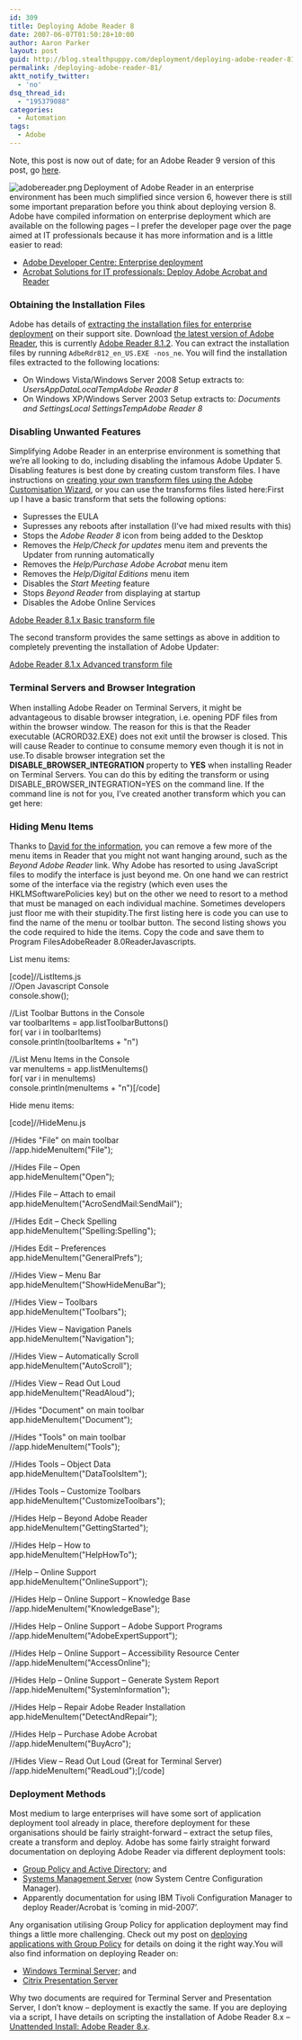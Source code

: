 ```yaml
---
id: 309
title: Deploying Adobe Reader 8
date: 2007-06-07T01:50:28+10:00
author: Aaron Parker
layout: post
guid: http://blog.stealthpuppy.com/deployment/deploying-adobe-reader-81
permalink: /deploying-adobe-reader-81/
aktt_notify_twitter:
  - 'no'
dsq_thread_id:
  - "195379088"
categories:
  - Automation
tags:
  - Adobe
---
```

<p class="alert">
  Note, this post is now out of date; for an Adobe Reader 9 version of this post, go <a href="http://stealthpuppy.com/deployment/deploying-adobe-reader-9-for-windows">here</a>.
</p>

<img src="http://stealthpuppy.com/wp-content/uploads/2008/02/adobereader.png" alt="adobereader.png" align="left" /> Deployment of Adobe Reader in an enterprise environment has been much simplified since version 6, however there is still some important preparation before you think about deploying version 8. Adobe have compiled information on enterprise deployment which are available on the following pages &#8211; I prefer the developer page over the page aimed at IT professionals because it has more information and is a little easier to read:

  * [Adobe Developer Centre: Enterprise deployment](http://www.adobe.com/devnet/acrobat/enterprise_deployment.html)
  * [Acrobat Solutions for IT professionals: Deploy Adobe Acrobat and Reader](http://www.adobe.com/products/acrobat/solutions/it/index.html)

### Obtaining the Installation Files

Adobe has details of [extracting the installation files for enterprise deployment](http://www.adobe.com/go/kb400540) on their support site. Download [the latest version of Adobe Reader](http://www.adobe.com/products/acrobat/readstep2_allversions.html), this is currently [Adobe Reader 8.1.2](http://ardownload.adobe.com/pub/adobe/reader/win/8.x/8.1.2/enu/AdbeRdr812_en_US.exe). You can extract the installation files by running `AdbeRdr812_en_US.EXE -nos_ne`. You will find the installation files extracted to the following locations:

  * On Windows Vista/Windows Server 2008 Setup extracts to: _Users<username>AppDataLocalTempAdobe Reader 8_
  * On Windows XP/Windows Server 2003 Setup extracts to: _Documents and Settings<username>Local SettingsTempAdobe Reader 8_

### Disabling Unwanted Features

Simplifying Adobe Reader in an enterprise environment is something that we&#8217;re all looking to do, including disabling the infamous Adobe Updater 5. Disabling features is best done by creating custom transform files. I have instructions on [creating your own transform files using the Adobe Customisation Wizard](http://stealthpuppy.com/deployment/disable-adobe-updater-with-adobe-customization-wizard-8), or you can use the transforms files listed here:First up I have a basic transform that sets the following options:

  * Supresses the EULA
  * Supresses any reboots after installation (I&#8217;ve had mixed results with this)
  * Stops the _Adobe Reader 8_ icon from being added to the Desktop
  * Removes the _Help/Check for updates_ menu item and prevents the Updater from running automatically
  * Removes the _Help/Purchase Adobe Acrobat_ menu item
  * Removes the _Help/Digital Editions_ menu item
  * Disables the _Start Meeting_ feature
  * Stops _Beyond Reader_ from displaying at startup
  * Disables the Adobe Online Services

<p class="download">
  <a href="http://stealthpuppy.com/wp-content/uploads/2007/06/Reader8xBasic.mst">Adobe Reader 8.1.x Basic transform file</a>
</p>

The second transform provides the same settings as above in addition to completely preventing the installation of Adobe Updater:

<p class="download">
  <a href="http://stealthpuppy.com/wp-content/uploads/2007/06/Reader8xAdvanced.mst">Adobe Reader 8.1.x Advanced transform file</a>
</p>

### Terminal Servers and Browser Integration

When installing Adobe Reader on Terminal Servers, it might be advantageous to disable browser integration, i.e. opening PDF files from within the browser window. The reason for this is that the Reader executable (ACRORD32.EXE) does not exit until the browser is closed. This will cause Reader to continue to consume memory even though it is not in use.To disable browser integration set the **DISABLE\_BROWSER\_INTEGRATION** property to **YES** when installing Reader on Terminal Servers. You can do this by editing the transform or using DISABLE\_BROWSER\_INTEGRATION=YES on the command line. If the command line is not for you, I&#8217;ve created another transform which you can get here:

### Hiding Menu Items

Thanks to [David for the information](http://stealthpuppy.com/deployment/deploying-adobe-reader-81#comment-609), you can remove a few more of the menu items in Reader that you might not want hanging around, such as the _Beyond Adobe Reader_ link. Why Adobe has resorted to using JavaScript files to modify the interface is just beyond me. On one hand we can restrict some of the interface via the registry (which even uses the HKLMSoftwarePolicies key) but on the other we need to resort to a method that must be managed on each individual machine. Sometimes developers just floor me with their stupidity.The first listing here is code you can use to find the name of the menu or toolbar button. The second listing shows you the code required to hide the items. Copy the code and save them to Program FilesAdobeReader 8.0ReaderJavascripts.

List menu items:

[code]//ListItems.js  
//Open Javascript Console  
console.show();

//List Toolbar Buttons in the Console  
var toolbarItems = app.listToolbarButtons()  
for( var i in toolbarItems)  
console.println(toolbarItems + "n")

//List Menu Items in the Console  
var menuItems = app.listMenuItems()  
for( var i in menuItems)  
console.println(menuItems + "n")[/code]

Hide menu items:

[code]//HideMenu.js

//Hides "File" on main toolbar  
//app.hideMenuItem("File");

//Hides File &#8211; Open  
app.hideMenuItem("Open");

//Hides File &#8211; Attach to email  
app.hideMenuItem("AcroSendMail:SendMail");

//Hides Edit &#8211; Check Spelling  
app.hideMenuItem("Spelling:Spelling");

//Hides Edit &#8211; Preferences  
app.hideMenuItem("GeneralPrefs");

//Hides View &#8211; Menu Bar  
app.hideMenuItem("ShowHideMenuBar");

//Hides View &#8211; Toolbars  
app.hideMenuItem("Toolbars");

//Hides View &#8211; Navigation Panels  
app.hideMenuItem("Navigation");

//Hides View &#8211; Automatically Scroll  
app.hideMenuItem("AutoScroll");

//Hides View &#8211; Read Out Loud  
app.hideMenuItem("ReadAloud");

//Hides "Document" on main toolbar  
app.hideMenuItem("Document");

//Hides "Tools" on main toolbar  
//app.hideMenuItem("Tools");

//Hides Tools &#8211; Object Data  
app.hideMenuItem("DataToolsItem");

//Hides Tools &#8211; Customize Toolbars  
app.hideMenuItem("CustomizeToolbars");

//Hides Help &#8211; Beyond Adobe Reader  
app.hideMenuItem("GettingStarted");

//Hides Help &#8211; How to  
app.hideMenuItem("HelpHowTo");

//Help &#8211; Online Support  
app.hideMenuItem("OnlineSupport");

//Hides Help &#8211; Online Support &#8211; Knowledge Base  
//app.hideMenuItem("KnowledgeBase");

//Hides Help &#8211; Online Support &#8211; Adobe Support Programs  
//app.hideMenuItem("AdobeExpertSupport");

//Hides Help &#8211; Online Support &#8211; Accessibility Resource Center  
//app.hideMenuItem("AccessOnline");

//Hides Help &#8211; Online Support &#8211; Generate System Report  
//app.hideMenuItem("SystemInformation");

//Hides Help &#8211; Repair Adobe Reader Installation  
app.hideMenuItem("DetectAndRepair");

//Hides Help &#8211; Purchase Adobe Acrobat  
//app.hideMenuItem("BuyAcro");

//Hides View &#8211; Read Out Loud (Great for Terminal Server)  
//app.hideMenuItem("ReadLoud");[/code]

### Deployment Methods

Most medium to large enterprises will have some sort of application deployment tool already in place, therefore deployment for these organisations should be fairly straight-forward &#8211; extract the setup files, create a transform and deploy. Adobe has some fairly straight forward documentation on deploying Adobe Reader via different deployment tools:

  * [Group Policy and Active Directory](http://www.adobe.com/devnet/acrobat/pdfs/gpo_ad_8.pdf); and
  * [Systems Management Server](http://www.adobe.com/devnet/acrobat/pdfs/sms_8.pdf) (now System Centre Configuration Manager).
  * Apparently documentation for using IBM Tivoli Configuration Manager to deploy Reader/Acrobat is &#8216;coming in mid-2007&#8217;.

Any organisation utilising Group Policy for application deployment may find things a little more challenging. Check out my post on [deploying applications with Group Policy](http://stealthpuppy.com/deployment/group-policy-application-deployment-done-right) for details on doing it the right way.You will also find information on deploying Reader on:

  * [Windows Terminal Server](http://www.adobe.com/devnet/acrobat/pdfs/wts_8.pdf); and
  * [Citrix Presentation Server](http://www.adobe.com/devnet/acrobat/pdfs/wts_8.pdf) 

Why two documents are required for Terminal Server and Presentation Server, I don&#8217;t know &#8211; deployment is exactly the same. If you are deploying via a script, I have details on scripting the installation of Adobe Reader 8.x &#8211; [Unattended Install: Adobe Reader 8.x](http://stealthpuppy.com/unattended/unattended-install-adobe-reader-8x).